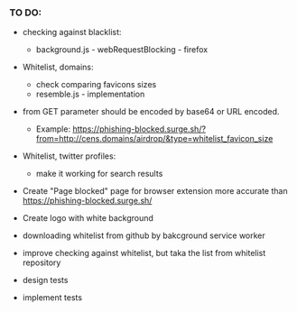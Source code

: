### TO DO:

- checking against blacklist:
  - background.js - webRequestBlocking - firefox

- Whitelist, domains:
  + check comparing favicons sizes
  - resemble.js - implementation

- from GET parameter should be encoded by base64 or URL encoded.
  - Example: https://phishing-blocked.surge.sh/?from=http://cens.domains/airdrop/&type=whitelist_favicon_size

- Whitelist, twitter profiles:
  - make it working for search results

- Create "Page blocked" page for browser extension more accurate than https://phishing-blocked.surge.sh/
- Create logo with white background
- downloading whitelist from github by bakcground service worker

- improve checking against whitelist, but taka the list from whitelist repository

- design tests
- implement tests
